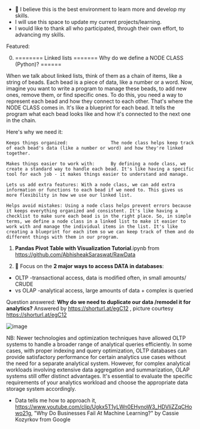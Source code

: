 - 👋 I believe this is the best environment to learn more and develop my skills.
- I will use this space to update my current projects/learning.
- I would like to thank all who participated, through their own effort, to advancing my skills.



Featured:

0. ========    Linked lists      =======    Why do we define a NODE CLASS (Python)? ======
   
When we talk about linked lists, think of them as a chain of items, like a string of beads. Each bead is a piece of data, like a number or a word. Now, imagine you want to write a program to manage these beads, to add new ones, remove them, or find specific ones. To do this, you need a way to represent each bead and how they connect to each other. That's where the NODE CLASS comes in. It's like a blueprint for each bead. It tells the program what each bead looks like and how it's connected to the next one in the chain.

Here's why we need it:

    Keeps things organized:                The node class helps keep track of each bead's data (like a number or word) and how they're linked together.

    Makes things easier to work with:      By defining a node class, we create a standard way to handle each bead. It's like having a specific tool for each job - it makes things easier to understand and manage.

    Lets us add extra features: With a node class, we can add extra information or functions to each bead if we need to. This gives us more flexibility in how we use our linked list.

    Helps avoid mistakes: Using a node class helps prevent errors because it keeps everything organized and consistent. It's like having a checklist to make sure each bead is in the right place. So, in simple terms, we define a node class in a linked list to make it easier to work with and manage the individual items in the list. It's like creating a blueprint for each item so we can keep track of them and do different things with them in our program.


1. **Pandas Pivot Table with Visualization Tutorial**.ipynb   from  https://github.com/AbhisheakSaraswat/RawData

 
2. 👀 Focus on the **2 major ways to access DATA in databases**: 
- OLTP -transactional access, data is modified often, in small amounts/ CRUDE
- vs OLAP -analytical access, large amounts of data + complex is queried

 Question answered:  **Why do we need to duplicate our data /remodel it for analytics?**
 Answered by https://shorturl.at/egC12 , picture courtesy https://shorturl.at/egC12
 
 ![image](https://github.com/ormigi/ormigi/assets/87470616/06311aef-407b-4094-a707-ce174cccb164)

NB:   Newer technologies and optimization techniques have allowed OLTP systems to handle a broader range of analytical queries efficiently. In some cases, with proper indexing and query optimization, OLTP databases can provide satisfactory performance for certain analytics use cases without the need for a separate analytical system. However, for complex analytical workloads involving extensive data aggregation and summarization, OLAP systems still offer distinct advantages. It's essential to evaluate the specific requirements of your analytics workload and choose the appropriate data storage system accordingly.



- Data tells me how to approach it, https://www.youtube.com/clip/Ugkx5T1yLWn0EHynoW3_HDVliZZqCHowo21g, "Why Do Businesses Fail At Machine Learning?" by Cassie Kozyrkov from Google


<!---
ormigi/ormigi is a ✨ special ✨ repository because its `README.md` (this file) appears on your GitHub profile.
You can click the Preview link to take a look at your changes.
--->
